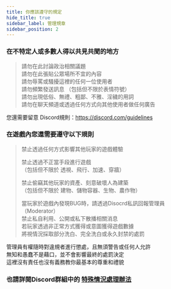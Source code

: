 ```yaml
---
title: 你應該遵守的規定
hide_title: true
sidebar_label: 管理規章
sidebar_position: 2
---
```


### 在不特定人或多數人得以共見共聞的地方
> 請勿在此討論政治相關議題  
> 請勿在此張貼公眾場所不宜的內容  
> 請勿辱罵或騷擾這裡的任何一位使用者  
> 請勿頻繁發送訊息 （包括但不限於表情符號）  
> 請勿出現低俗、無禮、粗鄙、不雅、淫穢的用詞  
> 請勿在聊天頻道或透過任何方式向其他使用者做任何廣告  

您還需要留意 Discord規則：https://discord.com/guidelines

### 在遊戲內您還需要遵守以下規則
> 禁止透過任何方式影響其他玩家的遊戲體驗
> 
> 禁止透過不正當手段進行遊戲  
> （包括但不限於 透視、飛行、加速、穿牆）
> 
> 禁止偷竊其他玩家的資產、刻意破壞人為建築  
> （包括但不限於 建物、儲物容器、生物、農作物）
> 
> 當玩家於遊戲內發現BUG時，請透過Disocrd私訊回報管理員（Moderator）  
> 禁止私自利用、公開或私下散播相關消息  
> 若玩家透過非正常方式獲得或意圖獲得遊戲數據  
> 將視情況採取部分洗白、完全洗白或永久封禁的處罰

管理員有權隨時對違規者進行懲處，且無須警告或任何人允許  
無知和愚蠢不是藉口，並不會影響最終的處罰決定  
這裡沒有責任也沒有義務教你最基本的尊重和禮貌

### 也請詳閱Discord群組中的 [特殊情況處理辦法](https://discord.com/channels/410923530805575681/1286974054447845459)